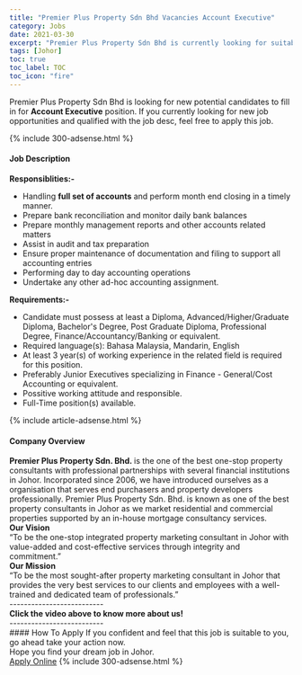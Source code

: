 ```yaml
---
title: "Premier Plus Property Sdn Bhd Vacancies Account Executive" 
category: Jobs 
date: 2021-03-30 
excerpt: "Premier Plus Property Sdn Bhd is currently looking for suitable person to fill in the Account Executive which based in Johor" 
tags: [Johor] 
toc: true 
toc_label: TOC 
toc_icon: "fire" 
--- 
```


<p>Premier Plus Property Sdn Bhd is looking for new potential candidates to fill in for <b>Account Executive</b> position. If you currently looking for new job opportunities and qualified with the job desc, feel free to apply this job.
</p>{% include 300-adsense.html %} 
<div><div><h4>Job Description</h4></div><div><div><span><div><div><strong>Responsiblities:-</strong></div><ul><li>Handling <strong>full set of accounts</strong> and perform month end closing in a timely manner.</li><li>Prepare bank reconciliation and monitor daily bank balances</li><li>Prepare monthly management reports and other accounts related matters</li><li>Assist in audit and tax preparation</li><li>Ensure proper maintenance of documentation and filing to support all accounting entries</li><li>Performing day to day accounting operations</li><li>Undertake any other ad-hoc accounting assignment.</li></ul><div><strong>Requirements:-</strong></div><ul><li>Candidate must possess at least a Diploma, Advanced/Higher/Graduate Diploma, Bachelor's Degree, Post Graduate Diploma, Professional Degree, Finance/Accountancy/Banking or equivalent.</li><li>Required language(s): Bahasa Malaysia, Mandarin, English</li><li>At least 3 year(s) of working experience in the related field is required for this position.</li><li>Preferably Junior Executives specializing in Finance - General/Cost Accounting or equivalent.</li><li>Possitive working attitude and responsible.</li><li>Full-Time position(s) available.</li></ul></div></span></div></div></div> 
{% include article-adsense.html %} 
<div><div><h4>Company Overview</h4></div><div><div><span><div><div>
<div>
<strong>Premier Plus Property Sdn. Bhd.&#160;</strong>is the one of the best one-stop property consultants with professional partnerships with several financial institutions in Johor. Incorporated since 2006, we have introduced ourselves as a organisation that serves end purchasers and property developers professionally. Premier Plus Property Sdn. Bhd. is known as one of the best property consultants in Johor as we market residential and commercial properties supported by an in-house mortgage consultancy services.</div>
<div>
<strong>Our Vision</strong></div>
<div>
		&#8220;To be the one-stop integrated property marketing consultant in Johor with value-added and cost-effective services through integrity and commitment.&#8221;</div>
<div>
<strong>Our Mission</strong></div>
<div>
		&#8220;To be the most sought-after property marketing consultant in Johor that provides the very best services to our clients and employees with a well-trained and dedicated team of professionals.&#8221;</div>
<div>
		--------------------------</div>
<div>
<strong>Click the video above to know more about us!</strong></div>
<div>
<div>
			--------------------------</div>
</div>
</div></div></span></div></div></div> 
#### How To Apply 
If you confident and feel that this job is suitable to you, go ahead take your action now. <br/> 
Hope you find your dream job in Johor. <br/> 
<a href="https://www.jobstreet.com.my/en/job/account-executive-4520618?jobId=jobstreet-my-job-4520618&" class="btn btn--info" target="_blank" rel="nofollow noopenner">Apply Online</a> 
{% include 300-adsense.html %} 